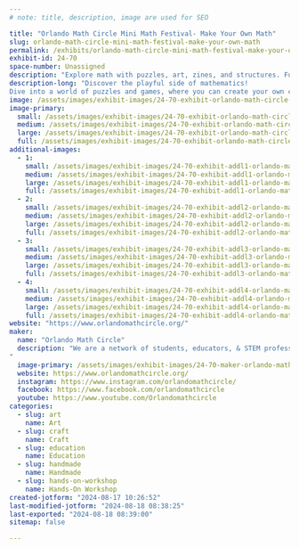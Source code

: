 ```yaml
---
# note: title, description, image are used for SEO

title: "Orlando Math Circle Mini Math Festival- Make Your Own Math"
slug: orlando-math-circle-mini-math-festival-make-your-own-math
permalink: /exhibits/orlando-math-circle-mini-math-festival-make-your-own-math/
exhibit-id: 24-70
space-number: Unassigned
description: "Explore math with puzzles, art, zines, and structures. Fun, creative, hands-on math awaits!"
description-long: "Discover the playful side of mathematics! 
Dive into a world of puzzles and games, where you can create your own challenges, craft beautiful math-inspired art, design math zines, and build fascinating geometric structures. Whether you're solving or creating, you'll experience the joy of math in a hands-on, creative way. Come and have fun exploring the endless possibilities of mathematics!"
image: /assets/images/exhibit-images/24-70-exhibit-orlando-math-circle-mini-math-festival-make-your-own-math-img-3144-large.jpg
image-primary: 
  small: /assets/images/exhibit-images/24-70-exhibit-orlando-math-circle-mini-math-festival-make-your-own-math-img-3144-small.jpg
  medium: /assets/images/exhibit-images/24-70-exhibit-orlando-math-circle-mini-math-festival-make-your-own-math-img-3144-medium.jpg
  large: /assets/images/exhibit-images/24-70-exhibit-orlando-math-circle-mini-math-festival-make-your-own-math-img-3144-large.jpg
  full: /assets/images/exhibit-images/24-70-exhibit-orlando-math-circle-mini-math-festival-make-your-own-math-img-3144-full.jpg
additional-images: 
  - 1:
    small: /assets/images/exhibit-images/24-70-exhibit-addl1-orlando-math-circle-mini-math-festival-make-your-own-math-img-3156-small.jpg
    medium: /assets/images/exhibit-images/24-70-exhibit-addl1-orlando-math-circle-mini-math-festival-make-your-own-math-img-3156-medium.jpg
    large: /assets/images/exhibit-images/24-70-exhibit-addl1-orlando-math-circle-mini-math-festival-make-your-own-math-img-3156-large.jpg
    full: /assets/images/exhibit-images/24-70-exhibit-addl1-orlando-math-circle-mini-math-festival-make-your-own-math-img-3156-full.jpg
  - 2:
    small: /assets/images/exhibit-images/24-70-exhibit-addl2-orlando-math-circle-mini-math-festival-make-your-own-math-img-3165-small.jpg
    medium: /assets/images/exhibit-images/24-70-exhibit-addl2-orlando-math-circle-mini-math-festival-make-your-own-math-img-3165-medium.jpg
    large: /assets/images/exhibit-images/24-70-exhibit-addl2-orlando-math-circle-mini-math-festival-make-your-own-math-img-3165-large.jpg
    full: /assets/images/exhibit-images/24-70-exhibit-addl2-orlando-math-circle-mini-math-festival-make-your-own-math-img-3165-full.jpg
  - 3:
    small: /assets/images/exhibit-images/24-70-exhibit-addl3-orlando-math-circle-mini-math-festival-make-your-own-math-img-4527-small.JPEG
    medium: /assets/images/exhibit-images/24-70-exhibit-addl3-orlando-math-circle-mini-math-festival-make-your-own-math-img-4527-medium.JPEG
    large: /assets/images/exhibit-images/24-70-exhibit-addl3-orlando-math-circle-mini-math-festival-make-your-own-math-img-4527-large.JPEG
    full: /assets/images/exhibit-images/24-70-exhibit-addl3-orlando-math-circle-mini-math-festival-make-your-own-math-img-4527-full.JPEG
  - 4:
    small: /assets/images/exhibit-images/24-70-exhibit-addl4-orlando-math-circle-mini-math-festival-make-your-own-math-whatsapp-image-2022-02-09-at-1-02-27-am-small.jpeg
    medium: /assets/images/exhibit-images/24-70-exhibit-addl4-orlando-math-circle-mini-math-festival-make-your-own-math-whatsapp-image-2022-02-09-at-1-02-27-am-medium.jpeg
    large: /assets/images/exhibit-images/24-70-exhibit-addl4-orlando-math-circle-mini-math-festival-make-your-own-math-whatsapp-image-2022-02-09-at-1-02-27-am-large.jpeg
    full: /assets/images/exhibit-images/24-70-exhibit-addl4-orlando-math-circle-mini-math-festival-make-your-own-math-whatsapp-image-2022-02-09-at-1-02-27-am-full.jpeg
website: "https://www.orlandomathcircle.org/"
maker: 
  name: "Orlando Math Circle"
  description: "We are a network of students, educators, & STEM professionals that facilitate engaging math enrichment classes and events for local K-12 students in Central Florida. We focus on logic activities that promote creative problem solving & critical thinking.  We encourage people to play with mathematics and make mathematics their own by creating math stories, math art, doing math collaborations as well as exploring many other creative ways to enjoy the beauty of mathematics. Since the pandemic, we have broadened our reach to students that are far away because we now provide a variety of online classes and events.  Our online events have reached students in and out of US with events like math festivals, Math Contest for Girls, and online problem-solving sessions. 
"
  image-primary: /assets/images/exhibit-images/24-70-maker-orlando-math-circle-mini-math-festival-make-your-own-math-omc-logo-omc-medium.png
  website: https://www.orlandomathcircle.org/
  instagram: https://www.instagram.com/orlandomathcircle/
  facebook: https://www.facebook.com/orlandomathcircle
  youtube: https://www.youtube.com/Orlandomathcircle
categories: 
  - slug: art
    name: Art
  - slug: craft
    name: Craft
  - slug: education
    name: Education
  - slug: handmade
    name: Handmade
  - slug: hands-on-workshop
    name: Hands-On Workshop
created-jotform: "2024-08-17 10:26:52"
last-modified-jotform: "2024-08-18 08:38:25"
last-exported: "2024-08-18 08:39:00"
sitemap: false

---
```

